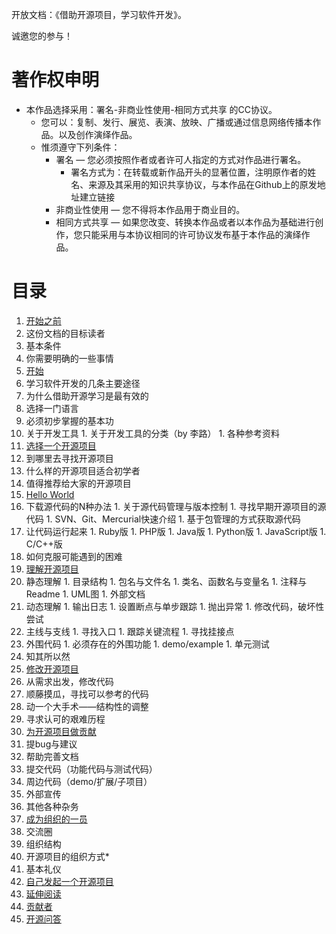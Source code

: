 开放文档：《借助开源项目，学习软件开发》。

诚邀您的参与！

# 著作权申明

* 本作品选择采用：署名-非商业性使用-相同方式共享 的CC协议。
  * 您可以：复制、发行、展览、表演、放映、广播或通过信息网络传播本作品。以及创作演绎作品。
  * 惟须遵守下列条件：
    * 署名 — 您必须按照作者或者许可人指定的方式对作品进行署名。
      * 署名方式为：在转载或新作品开头的显著位置，注明原作者的姓名、来源及其采用的知识共享协议，与本作品在Github上的原发地址建立链接
    * 非商业性使用 — 您不得将本作品用于商业目的。
    * 相同方式共享 — 如果您改变、转换本作品或者以本作品为基础进行创作，您只能采用与本协议相同的许可协议发布基于本作品的演绎作品。

# 目录

1. [开始之前](Before-start.md)
  1. 这份文档的目标读者
  1. 基本条件
  1. 你需要明确的一些事情
1. [开始](Start.md)
  1. 学习软件开发的几条主要途径
  1. 为什么借助开源学习是最有效的
  1. 选择一门语言
  1. 必须初步掌握的基本功
  1. 关于开发工具
    1. 关于开发工具的分类（by 李路）
    1. 各种参考资料
1. [选择一个开源项目](Select-an-open-source-project.md)
  1. 到哪里去寻找开源项目
  1. 什么样的开源项目适合初学者
  1. 值得推荐给大家的开源项目
1. [Hello World](Hello-world.md)
  1. 下载源代码的N种办法
    1. 关于源代码管理与版本控制
    1. 寻找早期开源项目的源代码
    1. SVN、Git、Mercurial快速介绍
    1. 基于包管理的方式获取源代码
  1. 让代码运行起来
    1. Ruby版
    1. PHP版
    1. Java版
    1. Python版
    1. JavaScript版
    1. C/C++版
  1. 如何克服可能遇到的困难
1. [理解开源项目](Understanding-the-open-source-project.md)
  1. 静态理解
    1. 目录结构
    1. 包名与文件名
    1. 类名、函数名与变量名
    1. 注释与Readme
    1. UML图
    1. 外部文档
  1. 动态理解
    1. 输出日志
    1. 设置断点与单步跟踪
    1. 抛出异常
    1. 修改代码，破坏性尝试
  1. 主线与支线
    1. 寻找入口
    1. 跟踪关键流程
    1. 寻找挂接点
  1. 外围代码
    1. 必须存在的外围功能
    1. demo/example
    1. 单元测试
  1. 知其所以然
1. [修改开源项目](Modify-the-open-source-project.md)
  1. 从需求出发，修改代码
  1. 顺藤摸瓜，寻找可以参考的代码
  1. 动一个大手术——结构性的调整
  1. 寻求认可的艰难历程
1. [为开源项目做贡献](Contribute-to-an-open-source-project.md)
  1. 提bug与建议
  1. 帮助完善文档
  1. 提交代码（功能代码与测试代码）
  1. 周边代码（demo/扩展/子项目）
  1. 外部宣传
  1. 其他各种杂务
1. [成为组织的一员](Join-the-group.md)
  1. 交流圈
  1. 组织结构
  1. 开源项目的组织方式*
  1. 基本礼仪
1. [自己发起一个开源项目](Create-an-open-source-project.md)
1. [延伸阅读](Read-more.md)
1. [贡献者](Contributor.md)
1. [开源问答](FAQ.md)

